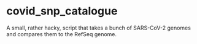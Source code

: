 # covid_snp_catalogue
A small, rather hacky, script that takes a bunch of SARS-CoV-2 genomes and compares them to the RefSeq genome.

